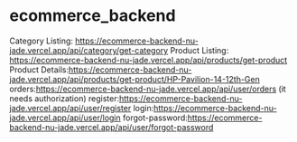 # ecommerce_backend
Category Listing: https://ecommerce-backend-nu-jade.vercel.app/api/category/get-category
Product Listing: https://ecommerce-backend-nu-jade.vercel.app/api/products/get-product
Product Details:https://ecommerce-backend-nu-jade.vercel.app/api/products/get-product/HP-Pavilion-14-12th-Gen
orders:https://ecommerce-backend-nu-jade.vercel.app/api/user/orders (it needs authorization)
register:https://ecommerce-backend-nu-jade.vercel.app/api/user/register
login:https://ecommerce-backend-nu-jade.vercel.app/api/user/login
forgot-password:https://ecommerce-backend-nu-jade.vercel.app/api/user/forgot-password
